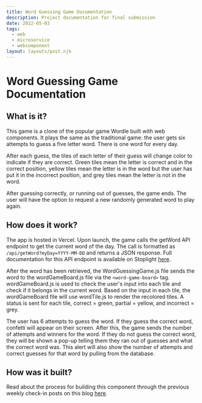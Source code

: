 ```yaml
---
title: Word Guessing Game Documentation
description: Project documentation for final submission
date: 2022-05-03
tags:
  - web
  - microservice
  - webcomponent
layout: layouts/post.njk
---
```

# Word Guessing Game Documentation

## What is it?
This game is a clone of the popular game Wordle built with web components. It plays the same as the traditional game: the user gets six attempts to guess a five letter word. There is one word for every day. 

After each guess, the tiles of each letter of their guess will change color to indicate if they are correct. Green tiles mean the letter is correct and in the correct position, yellow tiles mean the letter is in the word but the user has put it in the incorrect position, and grey tiles mean the letter is not in the word. 

After guessing correctly, or running out of guesses, the game ends. The user will have the option to request a new randomly generated word to play again. 

## How does it work?
The app is hosted in Vercel. Upon launch, the game calls the getWord API endpoint to get the current word of the day. The call is formatted as `/api/getWord?myDay=YYYY-MM-DD` and returns a JSON response. Full documentation for this API endpoint is available on Stoplight [here](https://402-groupc.stoplight.io/docs/word-guessing-game). 

After the word has been retrieved, the WordGuessingGame.js file sends the word to the wordGameBoard.js file via the `<word-game-board>` tag. wordGameBoard.js is used to check the user's input into each tile and check if it belongs in the current word. Based on the input in each tile, the wordGameBoard file will use wordTile.js to render the recolored tiles. A status is sent for each tile, correct = green, partial = yellow, and incorrect = grey. 

The user has 6 attempts to guess the word. If they guess the correct word, confetti will appear on their screen. After this, the game sends the number of attempts and winners for the word. If they do not guess the correct word, they will be shown a pop-up telling them they ran out of guesses and what the correct word was. This alert will also show the number of attempts and correct guesses for that word by pulling from the database. 

## How was it built? ##
Read about the process for building this component through the previous weekly check-in posts on this blog [here](https://reyes-edwin.github.io/word-guess-game-doc/posts/). 